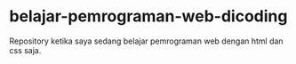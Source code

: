 # belajar-pemrograman-web-dicoding
Repository ketika saya sedang belajar pemrograman web dengan html dan css saja.
